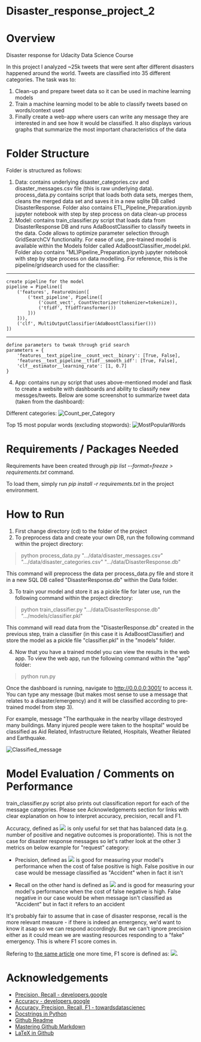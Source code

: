 # Disaster_response_project_2
# Overview
Disaster response for Udacity Data Science Course

In this project I analyzed ~25k tweets that were sent after different disasters happened around the world. Tweets are classified into 35 different categories. The task was to:
1) Clean-up and prepare tweet data so it can be used in machine learning models
2) Train a machine learning model to be able to classify tweets based on words/context used
3) Finally create a web-app where users can write any message they are interested in and see how it would be classified. It also displays various graphs that summarize the most important characteristics of the data

# Folder Structure
Folder is structured as follows:
1) Data: contains underlying disaster_categories.csv and disaster_messages.csv file (this is raw underlying data). process_data.py contains script that loads both data sets, merges them, cleans the merged data set and saves it in a new sqlite DB called DisasterResponse. Folder also contains ETL_Pipeline_Preparation.ipynb jupyter notebook with step by step process on data clean-up process
2) Model: contains train_classifier.py script that loads data from DisasterResponse DB and runs AdaBoostClassifier to classify tweets in the data. Code allows to optimize parameter selection through GridSearchCV functionality. For ease of use, pre-trained model is available within the Models folder called AdaBoostClassifier_model.pkl. Folder also contains "ML)Pipeline_Preparation.ipynb jupyter notebook with step by stpe process on data modelling. For reference, this is the pipeline/gridsearch used for the classifier:

 ***
    create pipeline for the model
    pipeline = Pipeline([
        ('features', FeatureUnion([
            ('text_pipeline', Pipeline([
                ('count_vect', CountVectorizer(tokenizer=tokenize)),
                ('tfidf', TfidfTransformer())
            ]))
        ])),
        ('clf', MultiOutputClassifier(AdaBoostClassifier()))
    ])
***
    define parameters to tweak through grid search
    parameters = {
        'features__text_pipeline__count_vect__binary': [True, False],
        'features__text_pipeline__tfidf__smooth_idf': [True, False],
        'clf__estimator__learning_rate': [1, 0.7]
    }

4) App: contains run.py script that uses above-mentioned model and flask to create a website with dashboards and ability to classify new messges/tweets. Below are some screenshot to summarize tweet data (taken from the dashboard):

Different categories:
![Count_per_Category](https://user-images.githubusercontent.com/61375966/115192826-9d322500-a0eb-11eb-9a34-fe602fd6b619.png)

Top 15 most popular words (excluding stopwords):
![MostPopularWords](https://user-images.githubusercontent.com/61375966/115208971-6fee7280-a0fd-11eb-80d3-5b67dda8f09e.png)

# Requirements / Packages Needed
Requirements have been created through *pip list --format=freeze > requirements.txt* command.

To load them, simply run *pip install -r requirements.txt* in the project environment.

# How to Run
1) First change directory (cd) to the folder of the project
2) To preprocess data and create your own DB, run the following command within the project directory:
> python process_data.py ".../data/disaster_messages.csv" ".../data/disaster_categories.csv" ".../data/DisasterResponse.db"

This command will preprocess the data per process_data.py file and store it in a new SQL DB called "DisasterResponse.db" within the Data folder.

3) To train your model and store it as a pickle file for later use, run the following command within the project directory:
> python train_classifier.py ".../data/DisasterResponse.db" ".../models/classifier.pkl"

This command will read data from the "DisasterResponse.db" created in the previous step, train a classifier (in this case it is AdaBoostClassifier) and store the model as a pickle file "classifier.pkl" in the "models" folder.

4) Now that you have a trained model you can view the results in the web app. To view the web app, run the following command within the "app" folder:
> python run.py

Once the dashboard is running, navigate to http://0.0.0.0:3001/ to access it. You can type any message (but makes most sense to use a message that relates to a disaster/emergency) and it will be classified according to pre-trained model from step 3).

For example, message "The earthquake in the nearby village destroyed many buildings. Many injured people were taken to the hospital" would be classified as Aid Related, Infastructure Related, Hospitals, Weather Related and Earthquake.

![Classified_message](https://user-images.githubusercontent.com/61375966/115521089-16b44980-a28b-11eb-8714-d8348a312c35.png)

# Model Evaluation / Comments on Performance
train_classifier.py script also prints out classification report for each of the message categories. Please see Acknowledgements section for links with clear explanation on how to interpret accuracy, precision, recall and F1.

Accuracy, defined as <img src="https://latex.codecogs.com/svg.latex?\frac{TruePositive+TrueNegative}{TruePositive+TrueNegative+FalsePositive+FalseNegative}"> is only useful for set that has balanced data (e.g. number of positive and negative outcomes is proporationte). This is not the case for disaster response messages so let's rather look at the other 3 metrics on below example for "request" category:

* Precision, defined as <img src="https://latex.codecogs.com/svg.latex?\frac{TruePositive}{TruePositive+FalsePositive}"> is good for measuring your model's performance when the cost of false positive is high. False positive in our case would be message classified as "Accident" when in fact it isn't

* Recall on the other hand is defined as <img src="https://latex.codecogs.com/svg.latex?\frac{TruePositive}{TruePositive+FalseNegative}"> and is good for measuring your model's performance when the cost of false negative is high. False negative in our case would be when message isn't classified as "Accident" but in fact it refers to an accident

It's probably fair to assume that in case of disaster response, recall is the more relevant measure - if there is indeed an emergency, we'd want to know it asap so we can respond accordingly. But we can't ignore precision either as it could mean we are wasting resources responding to a "fake" emergency. This is where F1 score comes in.

Refering to [the same article](https://towardsdatascience.com/accuracy-precision-recall-or-f1-331fb37c5cb9) one more time, F1 score is defined as:
<img src="https://latex.codecogs.com/svg.latex?2*\frac{Precision*Recall}{Precision+Recall}">.

# Acknowledgements
* [Precision, Recall - developers.google](https://developers.google.com/machine-learning/crash-course/classification/precision-and-recall)
* [Accuracy - developers.google](https://developers.google.com/machine-learning/crash-course/classification/accuracy)
* [Accuracy, Precision, Recall, F1 - towardsdatascienec](https://towardsdatascience.com/accuracy-precision-recall-or-f1-331fb37c5cb9)
* [Docstrings in Python](https://www.datacamp.com/community/tutorials/docstrings-python)
* [Github Readme](https://github.com/matiassingers/awesome-readme)
* [Mastering Github Markdown](https://guides.github.com/features/mastering-markdown/)
* [LaTeX in Github](https://stackoverflow.com/questions/11256433/how-to-show-math-equations-in-general-githubs-markdownnot-githubs-blog)